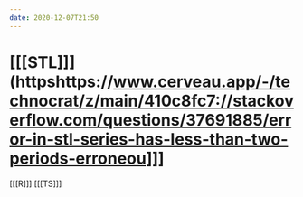 ```yaml
---
date: 2020-12-07T21:50
---
```


# [[[STL]]](httpshttps://www.cerveau.app/-/technocrat/z/main/410c8fc7://stackoverflow.com/questions/37691885/error-in-stl-series-has-less-than-two-periods-erroneou]]]

[[[R]]]
[[[TS]]]

